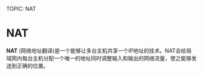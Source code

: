 TOPIC: NAT

# NAT

**NAT** (网络地址翻译)是一个能够让多台主机共享一个IP地址的技术。NAT会给局域网内每台主机分配一个唯一的地址同时调整输入和输出的网络流量，使之能够发送到正确的位置。
